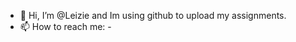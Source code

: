 - 👋 Hi, I’m @Leizie and Im using github to upload my assignments.
- 📫 How to reach me: -

<!---
Leizie/Leizie is a ✨ special ✨ repository because its `README.md` (this file) appears on your GitHub profile.
You can click the Preview link to take a look at your changes.
--->
